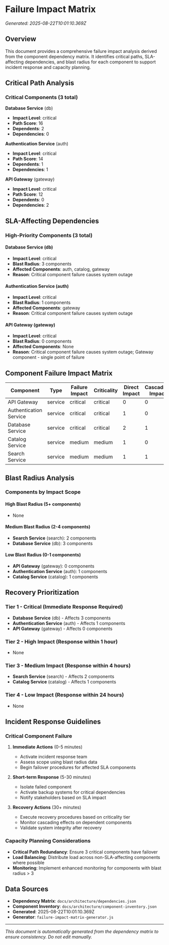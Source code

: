 # Failure Impact Matrix

*Generated: 2025-08-22T10:01:10.369Z*

## Overview

This document provides a comprehensive failure impact analysis derived from the component dependency matrix. It identifies critical paths, SLA-affecting dependencies, and blast radius for each component to support incident response and capacity planning.

## Critical Path Analysis

### Critical Components (3 total)

**Database Service** (db)
- **Impact Level**: critical
- **Path Score**: 16
- **Dependents**: 2
- **Dependencies**: 0

**Authentication Service** (auth)
- **Impact Level**: critical
- **Path Score**: 14
- **Dependents**: 1
- **Dependencies**: 1

**API Gateway** (gateway)
- **Impact Level**: critical
- **Path Score**: 12
- **Dependents**: 0
- **Dependencies**: 2

## SLA-Affecting Dependencies

### High-Priority Components (3 total)

#### Database Service (db)
- **Impact Level**: critical
- **Blast Radius**: 3 components
- **Affected Components**: auth, catalog, gateway
- **Reason**: Critical component failure causes system outage

#### Authentication Service (auth)
- **Impact Level**: critical
- **Blast Radius**: 1 components
- **Affected Components**: gateway
- **Reason**: Critical component failure causes system outage

#### API Gateway (gateway)
- **Impact Level**: critical
- **Blast Radius**: 0 components
- **Affected Components**: None
- **Reason**: Critical component failure causes system outage; Gateway component - single point of failure

## Component Failure Impact Matrix

| Component | Type | Failure Impact | Criticality | Direct Impact | Cascading Impact | Total Impacted | SLA Affecting |
|-----------|------|----------------|-------------|---------------|------------------|----------------|---------------|
| API Gateway | service | critical | critical | 0 | 0 | 0 | 🚨 |
| Authentication Service | service | critical | critical | 1 | 0 | 1 | 🚨 |
| Database Service | service | critical | critical | 2 | 1 | 3 | 🚨 |
| Catalog Service | service | medium | medium | 1 | 0 | 1 | ✅ |
| Search Service | service | medium | medium | 1 | 1 | 2 | ✅ |

## Blast Radius Analysis

### Components by Impact Scope

#### High Blast Radius (5+ components)
- None

#### Medium Blast Radius (2-4 components)
- **Search Service** (search): 2 components
- **Database Service** (db): 3 components

#### Low Blast Radius (0-1 components)
- **API Gateway** (gateway): 0 components
- **Authentication Service** (auth): 1 components
- **Catalog Service** (catalog): 1 components

## Recovery Prioritization

### Tier 1 - Critical (Immediate Response Required)
- **Database Service** (db) - Affects 3 components
- **Authentication Service** (auth) - Affects 1 components
- **API Gateway** (gateway) - Affects 0 components

### Tier 2 - High Impact (Response within 1 hour)
- None

### Tier 3 - Medium Impact (Response within 4 hours)
- **Search Service** (search) - Affects 2 components
- **Catalog Service** (catalog) - Affects 1 components

### Tier 4 - Low Impact (Response within 24 hours)
- None

## Incident Response Guidelines

### Critical Component Failure
1. **Immediate Actions** (0-5 minutes)
   - Activate incident response team
   - Assess scope using blast radius data
   - Begin failover procedures for affected SLA components

2. **Short-term Response** (5-30 minutes)
   - Isolate failed component
   - Activate backup systems for critical dependencies
   - Notify stakeholders based on SLA impact

3. **Recovery Actions** (30+ minutes)
   - Execute recovery procedures based on criticality tier
   - Monitor cascading effects on dependent components
   - Validate system integrity after recovery

### Capacity Planning Considerations

- **Critical Path Redundancy**: Ensure 3 critical components have failover
- **Load Balancing**: Distribute load across non-SLA-affecting components where possible
- **Monitoring**: Implement enhanced monitoring for components with blast radius > 3

## Data Sources

- **Dependency Matrix**: `docs/architecture/dependencies.json`
- **Component Inventory**: `docs/architecture/component-inventory.json`
- **Generated**: 2025-08-22T10:01:10.369Z
- **Generator**: `failure-impact-matrix-generator.js`

---

*This document is automatically generated from the dependency matrix to ensure consistency. Do not edit manually.*
